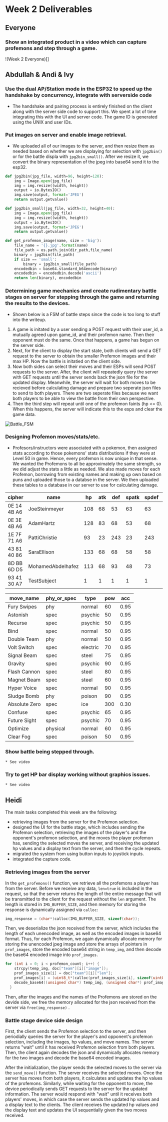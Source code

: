 # Week 2 Deliverables

## Everyone
### Show an integrated product in a video which can capture profemons and step through a game.
!(Week 2 Everyone)[]
## Abdullah & Andi & Ivy
  ### Use the dual AP/Station mode in the ESP32 to speed up the handshake by concurrency, integrate with serverside code
  * The handshake and pairing process is entirely finished on the client along with the server side code to support this. We spent a lot of time integrating this with the UI and server code. The game ID is generated using the UNIX and user IDs.
  ### Put images on server and enable image retrieval. 
  *  We uploaded all of our images to the server, and then resize them as needed based on whether we are displaying for selection with `jpg2bin()` or for the battle displa with `jpg2bin_small()`. After we resize it, we convert the binary representation of the jpeg into base64 send it to the esp32.
```python
def jpg2bin(jpg_file, width=96, height=120):
    img = Image.open(jpg_file)
    img = img.resize((width, height))
    output = io.BytesIO()
    img.save(output, format='JPEG')
    return output.getvalue()

def jpg2bin_small(jpg_file, width=32, height=40):
    img = Image.open(jpg_file)
    img = img.resize((width, height))
    output = io.BytesIO()
    img.save(output, format='JPEG')
    return output.getvalue()

def get_profemon_image(name, size = 'big'):
    file_name = '{}.jpg'.format(name)
    file_path = os.path.join(dir_path,file_name)
    binary = jpg2bin(file_path)
    if size == 'small':
        binary = jpg2bin_small(file_path)
    encodedbin = base64.standard_b64encode(binary)
    encodedbin = encodedbin.decode('ascii')
    return len(binary), encodedbin
```
  ### Determining game mechanics amd create rudimentary battle stages on server for stepping through the game and returning the results to the devices. 
  * Shown below is a FSM of battle steps since the code is too long to stuff into the writeup. 
  1. A game is initated by a user sending a POST request with their user_id, a mutually agreed upon game_id, and their profemon name. Then their opponent must do the same. Once that happens, a game has begun on the server side.
  2. Next, for the client to display the start state, both clients will send a GET request to the server to obtain the smaller Profemon images and their max HP. Now the battle is initatied on the client side.
  3. Now both sides can select their moves and their ESPs will send POST requests to the server. After, the client will repeatedly query the server with GET requests until the server sends back the json file for the updated display. Meanwhile, the server will wait for both moves to be recieved before calculating damage and prepare two seperate json files to send to both players. There are two seperate files because we want both players to be able to view the battle from their own perspective. 
  4. Then the third step will repeat until one of the profemon faints (hp <= 0). When this happens, the server will indicate this to the esps and clear the game data.
  
![Battle_FSM](https://i.imgur.com/Ca6OkfV.png)
  
  ### Designing Profemon moves/stats/etc.
  * Profesors/instructors were associated with a pokemon, then assigned stats according to those pokemons' stats distributions if they were at Level 50 in game. Hence, every profemon is now unique in that sense. We wanted the Profemons to all be approximately the same strength, so we did adjust the stats a little as needed. We also made moves for each Profemon, borrowing from existing names and making up own based on puns and uploaded those to a databse in the server. We then uploaded these tables to a database in our server to use for calculating damage.
  
| cipher      | name              | hp  | atk | def | spatk | spdef | spd | move1        | move2        | move3         | move4     |
|-------------|-------------------|-----|-----|-----|-------|-------|-----|--------------|--------------|---------------|-----------|
| 0E 14 4B A6 | JoeSteinmeyer     | 108 | 68  | 53  | 63    | 63    | 103 | Double Team  | Volt Switch  | Signal Beam   | Confuse   |
| 0E 3E 4B A6 | AdamHartz         | 128 | 83  | 68  | 53    | 68    | 98  | Fury Swipes  | Astonish     | Recurse       | Bind      |
| 1E 7F 71 A6 | PattiChristie     | 93  | 23  | 243 | 23    | 243   | 18  | Hyper Voice  | Sludge Bomb  | Absolute Zero | Confuse   |
| 43 81 40 86 | SaraEllison       | 133 | 68  | 68  | 58    | 58    | 73  | Future Sight | Confuse      | Optimize      | Clear Fog |
| 8D BB 6D D5 | MohamedAbdelhafez | 113 | 68  | 93  | 48    | 73    | 43  | Gravity      | Flash Cannon | Magnet Beam   | Confuse   |
| 93 41 30 A7 | TestSubject       | 1   | 1   | 1   | 1     | 1     | 1   | Confuse      | Astonish     | Optimize      | Clear Fog |


| move_name     | phy_or_spec | type     | pow | acc  |
|---------------|-------------|----------|-----|------|
| Fury Swipes   | phy         | normal   | 60  | 0.95 |
| Astonish      | spec        | psychic  | 50  | 0.95 |
| Recurse       | spec        | psychic  | 50  | 0.95 |
| Bind          | spec        | normal   | 50  | 0.95 |
| Double Team   | phy         | normal   | 50  | 0.95 |
| Volt Switch   | spec        | electric | 70  | 0.95 |
| Signal Beam   | spec        | steel    | 75  | 0.95 |
| Gravity       | spec        | psychic  | 90  | 0.95 |
| Flash Cannon  | spec        | steel    | 80  | 0.95 |
| Magnet Beam   | spec        | steel    | 60  | 0.95 |
| Hyper Voice   | spec        | normal   | 90  | 0.95 |
| Sludge Bomb   | phy         | poison   | 90  | 0.95 |
| Absolute Zero | spec        | ice      | 300 | 0.30 |
| Confuse       | spec        | psychic  | 65  | 0.95 |
| Future Sight  | spec        | psychic  | 70  | 0.95 |
| Optimize      | physical    | normal   | 60  | 0.95 |
| Clear Fog     | spec        | poison   | 50  | 0.95 |

  ### Show battle being stepped through. 
    * See video
  ### Try to get HP bar display working without graphics issues.
    * See video

## Heidi


The main tasks completed this week are the following:
- retrieving images from the server for the Profemon selection.
- designed the UI for the battle stage, which includes sending the Profemon selection, retrieving the images of the player's and the opponent's profemon selection, and the moves the player profemon has, sending the selected moves the server, and receiving the updated hp values and a display text from the server, and then the cycle repeats. 
- migrated the system from using button inputs to joystick inputs.
- integrated the capture code. 

### Retrieving images from the server
In the `get_profemons()` function, we retrieve all the profemons a player has from the server. Before we receive any data, `len=true` is included in the request, so that the server returns the length of the entire message that will be transmitted to the client for the request without the `len` argument. The length is stored in `IMG_BUFFER_SIZE`, and then memory for storing the response is dynamically assigned via `calloc`:
```cpp
img_response = (char*)calloc(IMG_BUFFER_SIZE, sizeof(char));
```
Then, we deserialize the json received from the server, which includes the length of each unencoded image, as well as the encoded images in base64 format. Thus, for each Profemon, we again dynamically allocate memory for storing the unencoded jpeg image and store the arrays of pointers in `prof_images`, store the encoded base64 string in `temp_img`, and then decode the base64 encoded image into `prof_images`.
```cpp
for (int i = 0; i < profemon_count; i++) {
    strcpy(temp_img, doc["team"][i]["image"]);
    prof_images_size[i] = doc["team"][i]["len"];
    prof_images[i] = (uint8_t*)calloc(prof_images_size[i], sizeof(uint8_t));
    decode_base64((unsigned char*) temp_img, (unsigned char*) prof_images[i]);
  }
```
Then, after the images and the names of the Profemons are stored on the devide side, we free the memory allocated for the json received from the server via `free(img_response)` .

### Battle stage device side design
First, the client sends the Profemon selection to the server, and then periodially queries the server for the player's and opponent's profemon selection, including the images, hp values, and move names. The server returns "wait" until it has received Profemon selection from both players. Then, the client again decodes the json and dynamically allocates memory for the two images and decode the base64 encoded images. 

After the initialization, the player sends the selected moves to the server via the `send_move()` function. The server receives the selected moves. Once the server has moves from both players, it calculates and updates the hp values of the profemons. Similarly, while waiting for the opponent to move, the device periodically sends GET requests to the server for the updated information. The server would respond with "wait" until it receives both players' moves, in which case the server sends the updated hp values and a display text to the clients. The client receives the updated hp values and the display text and updates the UI sequentially given the two moves received.

